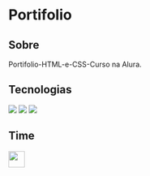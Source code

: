 <h1>Portifolio</h1>

<h2>Sobre</h2>
<p>Portifolio-HTML-e-CSS-Curso na Alura.</p>

## Tecnologias
<div>
  <img src="https://img.shields.io/badge/HTML-239120?style=for-the-badge&logo=html5&logoColor=white">
  <img src="https://img.shields.io/badge/CSS-239120?&style=for-the-badge&logo=css3&logoColor=white">
  <img src="https://img.shields.io/badge/JavaScript-F7DF1E?style=for-the-badge&logo=javascript&logoColor=black">
</div>
<h2>Time</h2>
<div>
 <img src="https://avatars.githubusercontent.com/u/66964523?v=4" 
   alt="" size="32" height="32" width="32" data-view-component="true" 
   class="avatar circle"> 
</div>

